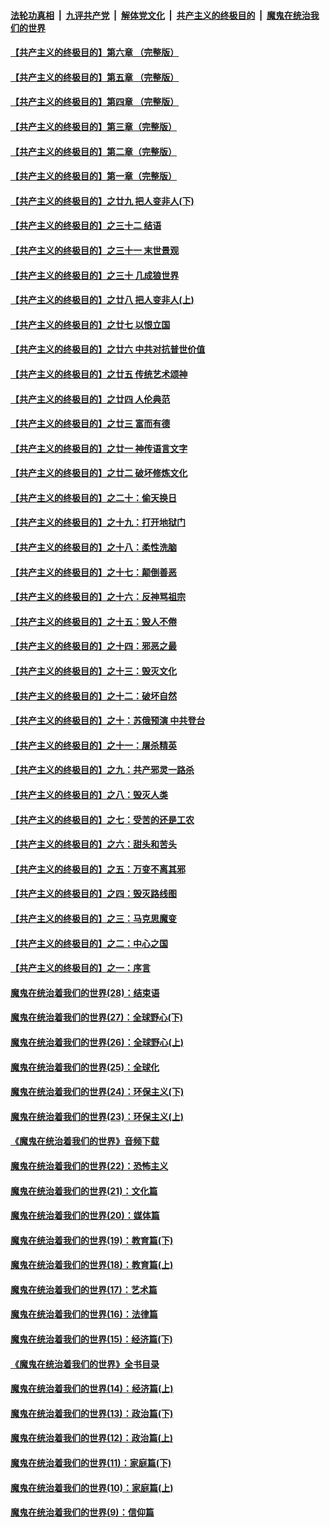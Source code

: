 

####  [法轮功真相](../../../../basic/blob/master/README.md?t=06282202) &nbsp;|&nbsp; [九评共产党](../../../../9ping.md/blob/master/README.md?t=06282202) &nbsp;|&nbsp; [解体党文化](../../../../jtdwh.md/blob/master/README.md?t=06282202)  &nbsp;|&nbsp; [共产主义的终极目的](../../../../gczydzjmd.md/blob/master/README.md?t=06282202) &nbsp;|&nbsp; [魔鬼在统治我们的世界](../../../../mgztzwmdsj.md/blob/master/README.md?t=06282202) 

#### [【共产主义的终极目的】第六章 （完整版）](../pages/nsc422/n11428913.md?t=06282202) 

#### [【共产主义的终极目的】第五章 （完整版）](../pages/nsc422/n11428912.md?t=06282202) 

#### [【共产主义的终极目的】第四章 （完整版）](../pages/nsc422/n11428907.md?t=06282202) 

#### [【共产主义的终极目的】第三章（完整版）](../pages/nsc422/n11428848.md?t=06282202) 

#### [【共产主义的终极目的】第二章（完整版）](../pages/nsc422/n11428831.md?t=06282202) 

#### [【共产主义的终极目的】第一章（完整版）](../pages/nsc422/n11417651.md?t=06282202) 

#### [【共产主义的终极目的】之廿九 把人变非人(下)](../pages/nsc422/n11344140.md?t=06282202) 

#### [【共产主义的终极目的】之三十二 结语](../pages/nsc422/n11360535.md?t=06282202) 

#### [【共产主义的终极目的】之三十一 末世景观](../pages/nsc422/n11351129.md?t=06282202) 

#### [【共产主义的终极目的】之三十 几成狼世界](../pages/nsc422/n11348280.md?t=06282202) 

#### [【共产主义的终极目的】之廿八 把人变非人(上)](../pages/nsc422/n11340492.md?t=06282202) 

#### [【共产主义的终极目的】之廿七 以恨立国](../pages/nsc422/n11336944.md?t=06282202) 

#### [【共产主义的终极目的】之廿六 中共对抗普世价值](../pages/nsc422/n11324785.md?t=06282202) 

#### [【共产主义的终极目的】之廿五 传统艺术颂神](../pages/nsc422/n11296396.md?t=06282202) 

#### [【共产主义的终极目的】之廿四 人伦典范](../pages/nsc422/n11296397.md?t=06282202) 

#### [【共产主义的终极目的】之廿三 富而有德](../pages/nsc422/n11283598.md?t=06282202) 

#### [【共产主义的终极目的】之廿一 神传语言文字](../pages/nsc422/n11263265.md?t=06282202) 

#### [【共产主义的终极目的】之廿二 破坏修炼文化](../pages/nsc422/n11245728.md?t=06282202) 

#### [【共产主义的终极目的】之二十：偷天换日](../pages/nsc422/n11238846.md?t=06282202) 

#### [【共产主义的终极目的】之十九：打开地狱门](../pages/nsc422/n11206376.md?t=06282202) 

#### [【共产主义的终极目的】之十八：柔性洗脑](../pages/nsc422/n11199994.md?t=06282202) 

#### [【共产主义的终极目的】之十七：颠倒善恶](../pages/nsc422/n11179782.md?t=06282202) 

#### [【共产主义的终极目的】之十六：反神骂祖宗](../pages/nsc422/n11166798.md?t=06282202) 

#### [【共产主义的终极目的】之十五：毁人不倦](../pages/nsc422/n11166792.md?t=06282202) 

#### [【共产主义的终极目的】之十四：邪恶之最](../pages/nsc422/n11150249.md?t=06282202) 

#### [【共产主义的终极目的】之十三：毁灭文化](../pages/nsc422/n11135227.md?t=06282202) 

#### [【共产主义的终极目的】之十二：破坏自然](../pages/nsc422/n11135214.md?t=06282202) 

#### [【共产主义的终极目的】之十：苏俄预演 中共登台](../pages/nsc422/n11118424.md?t=06282202) 

#### [【共产主义的终极目的】之十一：屠杀精英](../pages/nsc422/n11118442.md?t=06282202) 

#### [【共产主义的终极目的】之九：共产邪灵一路杀](../pages/nsc422/n11114139.md?t=06282202) 

#### [【共产主义的终极目的】之八：毁灭人类](../pages/nsc422/n11108503.md?t=06282202) 

#### [【共产主义的终极目的】之七：受苦的还是工农](../pages/nsc422/n11101809.md?t=06282202) 

#### [【共产主义的终极目的】之六：甜头和苦头](../pages/nsc422/n11096971.md?t=06282202) 

#### [【共产主义的终极目的】之五：万变不离其邪](../pages/nsc422/n11091285.md?t=06282202) 

#### [【共产主义的终极目的】之四：毁灭路线图](../pages/nsc422/n11086284.md?t=06282202) 

#### [【共产主义的终极目的】之三：马克思魔变](../pages/nsc422/n11061941.md?t=06282202) 

#### [【共产主义的终极目的】之二：中心之国](../pages/nsc422/n11047728.md?t=06282202) 

#### [【共产主义的终极目的】之一：序言](../pages/nsc422/n11086077.md?t=06282202) 

#### [魔鬼在统治着我们的世界(28)：结束语](../pages/nsc422/n10936246.md?t=06282202) 

#### [魔鬼在统治着我们的世界(27)：全球野心(下)](../pages/nsc422/n10928319.md?t=06282202) 

#### [魔鬼在统治着我们的世界(26)：全球野心(上)](../pages/nsc422/n10900318.md?t=06282202) 

#### [魔鬼在统治着我们的世界(25)：全球化](../pages/nsc422/n10788205.md?t=06282202) 

#### [魔鬼在统治着我们的世界(24)：环保主义(下)](../pages/nsc422/n10695307.md?t=06282202) 

#### [魔鬼在统治着我们的世界(23)：环保主义(上)](../pages/nsc422/n10688613.md?t=06282202) 

#### [《魔鬼在统治着我们的世界》音频下载](../pages/nsc422/n10635553.md?t=06282202) 

#### [魔鬼在统治着我们的世界(22)：恐怖主义](../pages/nsc422/n10614727.md?t=06282202) 

#### [魔鬼在统治着我们的世界(21)：文化篇](../pages/nsc422/n10597706.md?t=06282202) 

#### [魔鬼在统治着我们的世界(20)：媒体篇](../pages/nsc422/n10586579.md?t=06282202) 

#### [魔鬼在统治着我们的世界(19)：教育篇(下)](../pages/nsc422/n10564808.md?t=06282202) 

#### [魔鬼在统治着我们的世界(18)：教育篇(上)](../pages/nsc422/n10526970.md?t=06282202) 

#### [魔鬼在统治着我们的世界(17)：艺术篇](../pages/nsc422/n10499093.md?t=06282202) 

#### [魔鬼在统治着我们的世界(16)：法律篇](../pages/nsc422/n10485969.md?t=06282202) 

#### [魔鬼在统治着我们的世界(15)：经济篇(下)](../pages/nsc422/n10469975.md?t=06282202) 

#### [《魔鬼在统治着我们的世界》全书目录](../pages/nsc422/n10464261.md?t=06282202) 

#### [魔鬼在统治着我们的世界(14)：经济篇(上)](../pages/nsc422/n10457370.md?t=06282202) 

#### [魔鬼在统治着我们的世界(13)：政治篇(下)](../pages/nsc422/n10448270.md?t=06282202) 

#### [魔鬼在统治着我们的世界(12)：政治篇(上)](../pages/nsc422/n10444576.md?t=06282202) 

#### [魔鬼在统治着我们的世界(11)：家庭篇(下)](../pages/nsc422/n10440961.md?t=06282202) 

#### [魔鬼在统治着我们的世界(10)：家庭篇(上)](../pages/nsc422/n10435448.md?t=06282202) 

#### [魔鬼在统治着我们的世界(9)：信仰篇](../pages/nsc422/n10432159.md?t=06282202) 

